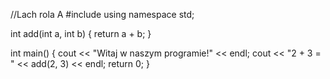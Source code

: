 //Lach rola A
#include <iostream>
using namespace std;

int add(int a, int b) {
    return a + b;
}

int main() {
    cout << "Witaj w naszym programie!" << endl;
    cout << "2 + 3 = " << add(2, 3) << endl;
    return 0;
}
